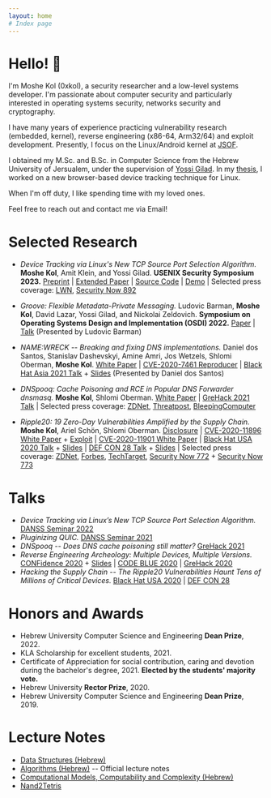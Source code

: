 ```yaml
---
layout: home
# Index page
---
```


# Hello! <span>:wave:</span> 

I'm Moshe Kol (0xkol), a security researcher and a low-level systems developer. I'm passionate about computer security and particularly interested in operating systems security, networks security and cryptography. 

I have many years of experience practicing vulnerability research (embedded, kernel), reverse engineering (x86-64, Arm32/64) and exploit development. Presently, I focus on the Linux/Android kernel at [JSOF](https://www.jsof-tech.com/).

I obtained my M.Sc. and B.Sc. in Computer Science from the Hebrew University of Jersualem, under the supervision of [Yossi Gilad](https://www.cs.huji.ac.il/~yossigi/). In my [thesis](https://huji-primo.hosted.exlibrisgroup.com/permalink/f/78p1vd/972HUJI_ALMA11336615730003701), I worked on a new browser-based device tracking technique for Linux. 

When I'm off duty, I like spending time with my loved ones.

Feel free to reach out and contact me via Email!

# Selected Research

* _Device Tracking via Linux's New TCP Source Port Selection Algorithm._ __Moshe Kol__, Amit Klein, and Yossi Gilad. __USENIX Security Symposium 2023.__ [Preprint](https://www.usenix.org/system/files/sec23summer_172-kol-prepub.pdf) \| [Extended Paper](https://arxiv.org/pdf/2209.12993.pdf) \| [Source Code](https://github.com/0xkol/rfc6056-device-tracker) \| [Demo](https://www.youtube.com/watch?v=pZbfV5nCQsA) \| Selected press coverage: [LWN](https://lwn.net/Articles/910435/), [Security Now 892](https://twit.tv/shows/security-now/episodes/892?autostart=false)

* _Groove: Flexible Metadata-Private Messaging._ Ludovic Barman, __Moshe Kol__, David Lazar, Yossi Gilad, and Nickolai Zeldovich. __Symposium on Operating Systems Design and Implementation (OSDI) 2022.__ [Paper](https://www.usenix.org/system/files/osdi22-barman.pdf) \| [Talk](https://www.youtube.com/watch?v=UGiT74r4nYw) (Presented by Ludovic Barman)

* _NAME:WRECK -- Breaking and fixing DNS implementations._ Daniel dos Santos, Stanislav Dashevskyi, Amine Amri, Jos Wetzels, Shlomi Oberman, __Moshe Kol__. [White Paper](https://www.forescout.com/resources/namewreck-breaking-and-fixing-dns-implementations/) \| [CVE-2020-7461 Reproducer](https://github.com/0xkol/freebsd-dhclient-poc) \| [Black Hat Asia 2021 Talk](https://www.youtube.com/watch?v=iQC6EUMSdWI) + [Slides](https://i.blackhat.com/asia-21/Thursday-Handouts/as-21-dosSantos-The-Cost-of-Complexity-Different-Vulnerabilities-While-Implementing-the-Same-RFC.pdf) (Presented by Daniel dos Santos)

* _DNSpooq: Cache Poisoning and RCE in Popular DNS Forwarder dnsmasq._ __Moshe Kol__, Shlomi Oberman. [White Paper](https://www.jsof-tech.com/wp-content/uploads/2021/01/DNSpooq-Technical-WP.pdf) \| [GreHack 2021 Talk](https://www.youtube.com/watch?v=kJFd3koLGfM) \| Selected press coverage: [ZDNet](https://www.zdnet.com/article/dnspooq-lets-attackers-poison-dns-cache-records/), [Threatpost](https://threatpost.com/dnspooq-flaws-allow-dns-hijacking-of-millions-of-devices/163163/), [BleepingComputer](https://www.bleepingcomputer.com/news/security/dnspooq-bugs-let-attackers-hijack-dns-on-millions-of-devices/)

* _Ripple20: 19 Zero-Day Vulnerabilities Amplified by the Supply Chain._ __Moshe Kol__, Ariel Schön, Shlomi Oberman. [Disclosure](https://www.jsof-tech.com/disclosures/ripple20/) \| [CVE-2020-11896 White Paper](https://www.jsof-tech.com/wp-content/uploads/2020/06/JSOF_Ripple20_Technical_Whitepaper_June20.pdf) + [Exploit](https://github.com/0xkol/ripple20-digi-connect-exploit) \| [CVE-2020-11901 White Paper](https://www.jsof-tech.com/wp-content/uploads/2020/08/Ripple20_CVE-2020-11901-August20.pdf) \| [Black Hat USA 2020 Talk](https://www.youtube.com/watch?v=wo_YhLBVkrY) + [Slides](https://i.blackhat.com/USA-20/Wednesday/us-20-Oberman-Hacking-The-Supply-Chain-The-Ripple20-Vulnerabilities-Haunt-Tens-Of-Millions-Of-Critical-Devices.pdf) \| [DEF CON 28 Talk](https://www.youtube.com/watch?v=wHsjf2mAHIM) + [Slides](https://media.defcon.org/DEF%20CON%2028/DEF%20CON%20Safe%20Mode%20presentations/DEF%20CON%20Safe%20Mode%20-%20Shlomi%20Oberman%2C%20Moshe%20Kol%2C%20Ariel%20Schon%20-%20Hacking%20the%20Supply%20Chain%20-%20The%20Ripple20%20Haunts%20Hundred%20Millions%20of%20Devices.pdf) \| Selected press coverage: [ZDNet](https://www.zdnet.com/article/ripple20-vulnerabilities-will-haunt-the-iot-landscape-for-years-to-come/), [Forbes](https://www.forbes.com/sites/forbestechcouncil/2020/07/31/supply-chain-vulnerabilities-show-weakness-in-current-iot-security-paradigm), [TechTarget](https://www.techtarget.com/iotagenda/news/252485380/Ripple20-vulnerabilities-forebode-long-lasting-IoT-risks), [Security Now 772](https://twit.tv/shows/security-now/episodes/772) + [Security Now 773](https://twit.tv/shows/security-now/episodes/773)

# Talks

* _Device Tracking via Linux’s New TCP Source Port Selection Algorithm._ [DANSS Seminar 2022](/assets/files/danss-22-device-tracking-via-linux-new-tcp-source-port-selection-algorithm.pdf)
* _Pluginizing QUIC._ [DANSS Seminar 2021](/assets/files/21-danss-pluginizing-quic.pdf)
* _DNSpooq -- Does DNS cache poisoning still matter?_ [GreHack 2021](https://www.youtube.com/watch?v=kJFd3koLGfM)
* _Reverse Engineering Archeology: Multiple Devices, Multiple Versions._ [CONFidence 2020](https://www.youtube.com/watch?v=0NrSD5f5Z1Q) + [Slides](https://www.jsof-tech.com/wp-content/uploads/2020/10/confidence20-reverse-engineering-archeology.pdf) \| [CODE BLUE 2020](https://www.youtube.com/watch?v=w_EdYDdWCjg) \| [GreHack 2020](https://www.youtube.com/watch?v=Aw0CS45fjd0)
* _Hacking the Supply Chain -- The Ripple20 Vulnerabilities Haunt Tens of Millions of Critical Devices._ [Black Hat USA 2020](https://www.youtube.com/watch?v=wo_YhLBVkrY) \| [DEF CON 28](https://www.youtube.com/watch?v=wHsjf2mAHIM)

# Honors and Awards

* Hebrew University Computer Science and Engineering **Dean Prize**, 2022.
* KLA Scholarship for excellent students, 2021.
* Certificate of Appreciation for social contribution, caring and devotion during the bachelor's degree, 2021. **Elected by the students' majority vote.**
* Hebrew University **Rector Prize**, 2020.
* Hebrew University Computer Science and Engineering **Dean Prize**, 2019.

# Lecture Notes

* [Data Structures (Hebrew)](/assets/files/67109_notes_moshe_kol.pdf)
* [Algorithms (Hebrew)](/assets/files/67504_notes_moshe_kol.pdf) -- Official lecture notes
* [Computational Models, Computability and Complexity (Hebrew)](/assets/files/67521_notes_moshe_kol.pdf)
* [Nand2Tetris](https://github.com/0xkol/nand2tetris-notes)